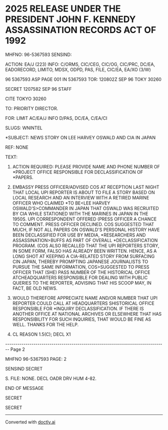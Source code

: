 # 2025 RELEASE UNDER THE PRESIDENT JOHN F. KENNEDY ASSASSINATION RECORDS ACT OF 1992

MHFNO: 96-5367593 SENSIND:

ACTION: EA/J (223) INFO: C/ORMS, CIC/CEG, CIC/OG, CIC/PRC, DC/EA, EADORECORD, LIMITO, MDSX, ODPD, PAS, FILE, CIC/EA, EA/ΧΟ (3/W)

96 5367593 ASP PAGE 001 IN 5367593
TOR: 120802Z SEP 96 TOKY 30260

SECRET 1207582 SEP 96 STAFF

CITE TOKYO 30260

TO: PRIORITY DIRECTOR.

FOR: LIMIT AC/EA/J INFO D/PAS, DC/EA, C/EA/CI

SLUGS: WNINTEL

*SUBJECT: NEWS STORY ON LEE HARVEY OSWALD AND CIA IN JAPAN

REF: NONE

TEXT:

1. ACTION REQUIRED: PLEASE PROVIDE NAME AND PHONE NUMBER OF *PROJECT OFFICE RESPONSIBLE FOR DECLASSIFICATION OF<KENNEDY> *<ASSASSINATION>PAPERS.

2. EMBASSY PRESS OFFICER/ADVISED COS AT RECEPTION LAST NIGHT THAT LOCAL UPI REPORTER IS ABOUT TO FILE A STORY BASED ON LOCAL RESEARCH AND AN INTERVIEW WITH A RETIRED MARINE OFFICER WHO CLAIMED *TO BE<LEE HARVEY OSWALD'S>COMMANDER IN JAPAN THAT OSWALD WAS RECRUITED BY CIA WHILE STATIONED WITH THE MARINES IN JAPAN IN THE 1950S. UPI CORRESPONDENT OFFERED (PRESS OFFICER A CHANCE TO COMMENT. PRESS OFFICER DECLINED. COS SUGGESTED THAT MUCH, IF NOT ALL PAPERS ON OSWALD'S PERSONAL HISTORY HAVE BEEN DECLASSIFIED FOR USE BY MEDIA, *RESEARCHERS AND ASSASSINATION>BUFFS AS PART OF OVERALL<KENNEDY> *<ASSASSINATION>DECLASSIFICATION PROGRAM. (COS ALSO RECALLED THAT THE UPI REPORTERS STORY, IN SOME FORM, FALSO HAS ALREADY BEEN WRITTEN. HENCE, AS A LONG SHOT AT KEEPING A CIA-RELATED STORY FROM SURFACING CIN JAPAN, THEREBY PROMPTING JAPANESE JOURNALISTS TO PURSUE THE SAME INFORMATION, COS>SUGGESTED TO PRESS OFFICER THAT (SHE) PASS NUMBER OF THE HISTORICAL OFFICE ATCHEADQUARTERS RESPONSIBLE FOR DEALING WITH PUBLIC QUERIES TO THE REPORTER, ADVISING THAT HIS SCOOP MAY, IN FACT, BE OLD NEWS.

3. WOULD THEREFORE APPRECIATE NAME AND/OR NUMBER THAT UPI REPORTER COULD CALL AT HEADQUARTERS SHISTORICAL OFFICE RESPONSIBLE FOR *<JFK ASSASSINATION>INQUIRY DECLASSIFICATION. IF THERE IS ANOTHER OFFICE AT NATIONAL ARCHIVES OR ELSEWHERE THAT HAS RESPONSIBILITY FOR SUCH INQUIRIES, THAT WOULD BE FINE AS WELL. THANKS FOR THE HELP.

4. CL REASON 1.5(C); DECL X1


-------------------------------------------------------------------------------- Page 2

MHFNO 96-5367593 PAGE: 2

SENSIND SECRET

S. FILE: NONE. DECL OADR DRV HUM 4-82.

END OF MESSAGE

SECRET

SECRET


---
Converted with [doctly.ai](https://doctly.ai)
